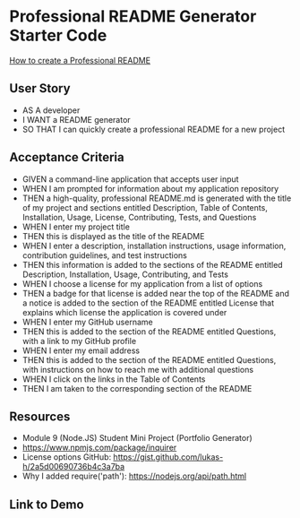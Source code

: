 # Professional README Generator Starter Code

[How to create a Professional README](https://coding-boot-camp.github.io/full-stack/github/professional-readme-guide)

## User Story

- AS A developer
- I WANT a README generator
- SO THAT I can quickly create a professional README for a new project

## Acceptance Criteria 

- GIVEN a command-line application that accepts user input
- WHEN I am prompted for information about my application repository
- THEN a high-quality, professional README.md is generated with the title of my project and sections entitled Description, Table of Contents, Installation, Usage, License, Contributing, Tests, and Questions
- WHEN I enter my project title
- THEN this is displayed as the title of the README
- WHEN I enter a description, installation instructions, usage information, contribution guidelines, and test instructions
- THEN this information is added to the sections of the README entitled Description, Installation, Usage, Contributing, and Tests
- WHEN I choose a license for my application from a list of options
- THEN a badge for that license is added near the top of the README and a notice is added to the section of the README entitled License that explains which license the application is covered under
- WHEN I enter my GitHub username
- THEN this is added to the section of the README entitled Questions, with a link to my GitHub profile
- WHEN I enter my email address
- THEN this is added to the section of the README entitled Questions, with instructions on how to reach me with additional questions
- WHEN I click on the links in the Table of Contents
- THEN I am taken to the corresponding section of the README

## Resources 

- Module 9 (Node.JS) Student Mini Project (Portfolio Generator)
- https://www.npmjs.com/package/inquirer 
- License options GitHub: https://gist.github.com/lukas-h/2a5d00690736b4c3a7ba 
- Why I added require('path'): https://nodejs.org/api/path.html 

## Link to Demo